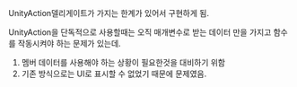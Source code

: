 UnityAction델리게이트가 가지는 한계가 있어서 구현하게 됨.

UnityAction을 단독적으로 사용할때는 오직 매개변수로 받는 데이터 만을 가지고 
함수를 작동시켜야 하는 문제가 있는데.

1. 멤버 데이터를 사용해야 하는 상황이 필요한것을 대비하기 위함
2. 기존 방식으로는 UI로 표시할 수 없었기 때문에 문제였음.